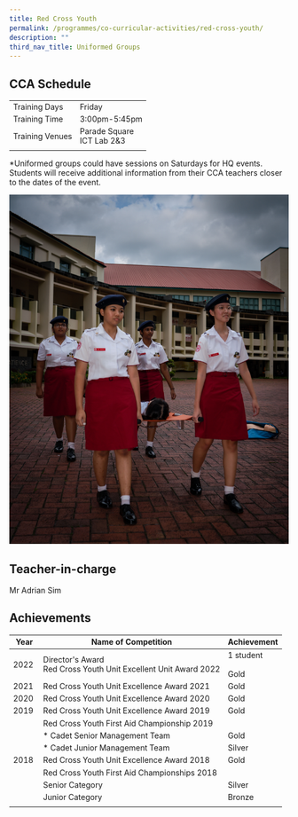 ```yaml
---
title: Red Cross Youth
permalink: /programmes/co-curricular-activities/red-cross-youth/
description: ""
third_nav_title: Uniformed Groups
---
```

CCA Schedule
------------

| | |
| --- | --- |
| Training Days | Friday |  
| Training Time | 3:00pm-5:45pm |   
| Training Venues | Parade Square <br> ICT Lab 2&amp;3 |   
| | |
  
\*Uniformed groups could have sessions on Saturdays for HQ events. Students will receive additional information from their CCA teachers closer to the dates of the event.

![](/images/redcross12023.jpg)

Teacher-in-charge
------------------

Mr Adrian Sim 


Achievements
------------

| Year | Name of Competition | Achievement |
| --- | --- | --- |
| 2022&nbsp; | Director's Award&nbsp; <br> Red Cross Youth Unit Excellent Unit Award 2022 | 1 student&nbsp; <br> <br> Gold |
| 2021&nbsp; | Red Cross Youth Unit Excellence Award 2021&nbsp; | Gold&nbsp; |
| 2020&nbsp; | Red Cross Youth Unit Excellence Award 2020 | Gold&nbsp; |
| 2019 | Red Cross Youth Unit Excellence Award 2019 | Gold |
| &nbsp; | Red Cross Youth First Aid Championship 2019&nbsp; | &nbsp; |
| &nbsp; | *   Cadet Senior Management Team | Gold&nbsp; |
| &nbsp; | *   Cadet Junior Management Team | Silver&nbsp; |
| 2018 | Red Cross Youth Unit Excellence Award 2018 | Gold |
|   | Red Cross Youth First Aid Championships 2018 |   |
| &nbsp; | Senior Category | Silver&nbsp; |
| &nbsp; | Junior Category | Bronze&nbsp; |
| | | |